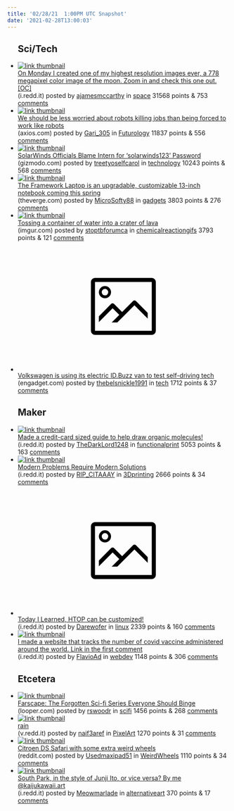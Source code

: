 ```yaml
---
title: '02/28/21  1:00PM UTC Snapshot'
date: '2021-02-28T13:00:03'
---
```

<ul>
<h2>Sci/Tech</h2>

<li><a href='https://i.redd.it/u8p9i8zqy3k61.jpg'><img src='https://b.thumbs.redditmedia.com/o88mOnUwFpS-cVT3DU1uSgapWbKoVL4qf9O_9n3-Akc.jpg' alt='link thumbnail'></a><div><div class='linkTitle'><a href='https://i.redd.it/u8p9i8zqy3k61.jpg'>On Monday I created one of my highest resolution images ever, a 778 megapixel color image of the moon. Zoom in and check this one out. [OC]</a></div>(i.redd.it) posted by <a href='https://www.reddit.com/user/ajamesmccarthy'>ajamesmccarthy</a> in <a href='https://www.reddit.com/r/space'>space</a> 31568 points & 753 <a href='https://www.reddit.com/r/space/comments/lu1v1s/on_monday_i_created_one_of_my_highest_resolution/'>comments</a></div></li>

<li><a href='https://www.axios.com/ecommerce-warehouses-human-workers-automation-115783fa-49df-4129-8699-4d2d17be04c7.html'><img src='https://b.thumbs.redditmedia.com/eO7Lojd_kmwKwl56dYuWB6mJoccgiJcZM1WBW1ft9UQ.jpg' alt='link thumbnail'></a><div><div class='linkTitle'><a href='https://www.axios.com/ecommerce-warehouses-human-workers-automation-115783fa-49df-4129-8699-4d2d17be04c7.html'>We should be less worried about robots killing jobs than being forced to work like robots</a></div>(axios.com) posted by <a href='https://www.reddit.com/user/Gari_305'>Gari_305</a> in <a href='https://www.reddit.com/r/Futurology'>Futurology</a> 11837 points & 556 <a href='https://www.reddit.com/r/Futurology/comments/lu0xtw/we_should_be_less_worried_about_robots_killing/'>comments</a></div></li>

<li><a href='https://gizmodo.com/solarwinds-officials-throw-intern-under-the-bus-for-so-1846373445'><img src='https://b.thumbs.redditmedia.com/Y8cggPSfYhtj3yZx-Xpsv-8RBecgAYKuPIUymzADZXI.jpg' alt='link thumbnail'></a><div><div class='linkTitle'><a href='https://gizmodo.com/solarwinds-officials-throw-intern-under-the-bus-for-so-1846373445'>SolarWinds Officials Blame Intern for ‘solarwinds123’ Password</a></div>(gizmodo.com) posted by <a href='https://www.reddit.com/user/treetyoselfcarol'>treetyoselfcarol</a> in <a href='https://www.reddit.com/r/technology'>technology</a> 10243 points & 568 <a href='https://www.reddit.com/r/technology/comments/lu2wri/solarwinds_officials_blame_intern_for/'>comments</a></div></li>

<li><a href='https://www.theverge.com/2021/2/25/22299938/framework-laptop-features-upgrade-release-date-price?utm_source=r&amp;utm_medium=pe&amp;utm_campaign=pd'><img src='https://b.thumbs.redditmedia.com/EkB9OxfLReXW7sXbknqnAYnp9RWawLpSpgehPeLOVcA.jpg' alt='link thumbnail'></a><div><div class='linkTitle'><a href='https://www.theverge.com/2021/2/25/22299938/framework-laptop-features-upgrade-release-date-price?utm_source=r&amp;utm_medium=pe&amp;utm_campaign=pd'>The Framework Laptop is an upgradable, customizable 13-inch notebook coming this spring</a></div>(theverge.com) posted by <a href='https://www.reddit.com/user/MicroSofty88'>MicroSofty88</a> in <a href='https://www.reddit.com/r/gadgets'>gadgets</a> 3803 points & 276 <a href='https://www.reddit.com/r/gadgets/comments/ltu6od/the_framework_laptop_is_an_upgradable/'>comments</a></div></li>

<li><a href='https://imgur.com/5tEf7AI.gifv'><img src='https://b.thumbs.redditmedia.com/W3D6p-dXhHBlrbJHnTAOW4ShOihX9Y_xkwrM-OQbAgs.jpg' alt='link thumbnail'></a><div><div class='linkTitle'><a href='https://imgur.com/5tEf7AI.gifv'>Tossing a container of water into a crater of lava</a></div>(imgur.com) posted by <a href='https://www.reddit.com/user/stoptbforumca'>stoptbforumca</a> in <a href='https://www.reddit.com/r/chemicalreactiongifs'>chemicalreactiongifs</a> 3793 points & 121 <a href='https://www.reddit.com/r/chemicalreactiongifs/comments/ltwu36/tossing_a_container_of_water_into_a_crater_of_lava/'>comments</a></div></li>

<li><a href='https://www.engadget.com/vw-id-buzz-autonomous-110304889.html'><svg version='1.1' viewBox='-34 -14 104 64' preserveAspectRatio='xMidYMid meet' xmlns='http://www.w3.org/2000/svg' xmlns:xlink='http://www.w3.org/1999/xlink'>
    <title>link thumbnail</title>
    <path d='M32,4H4A2,2,0,0,0,2,6V30a2,2,0,0,0,2,2H32a2,2,0,0,0,2-2V6A2,2,0,0,0,32,4ZM4,30V6H32V30Z'></path>
    <path d='M8.92,14a3,3,0,1,0-3-3A3,3,0,0,0,8.92,14Zm0-4.6A1.6,1.6,0,1,1,7.33,11,1.6,1.6,0,0,1,8.92,9.41Z'></path>
    <path d='M22.78,15.37l-5.4,5.4-4-4a1,1,0,0,0-1.41,0L5.92,22.9v2.83l6.79-6.79L16,22.18l-3.75,3.75H15l8.45-8.45L30,24V21.18l-5.81-5.81A1,1,0,0,0,22.78,15.37Z'></path>
    </svg></a><div><div class='linkTitle'><a href='https://www.engadget.com/vw-id-buzz-autonomous-110304889.html'>Volkswagen is using its electric ID.Buzz van to test self-driving tech</a></div>(engadget.com) posted by <a href='https://www.reddit.com/user/thebelsnickle1991'>thebelsnickle1991</a> in <a href='https://www.reddit.com/r/tech'>tech</a> 1712 points & 37 <a href='https://www.reddit.com/r/tech/comments/ltvemt/volkswagen_is_using_its_electric_idbuzz_van_to/'>comments</a></div></li>

<h2>Maker</h2>

<li><a href='https://i.redd.it/i2o77sptf3k61.jpg'><img src='https://a.thumbs.redditmedia.com/j3aCU4vrVprIdT5tOM2QXvs39QE8pZmwb3-cZpdTNV4.jpg' alt='link thumbnail'></a><div><div class='linkTitle'><a href='https://i.redd.it/i2o77sptf3k61.jpg'>Made a credit-card sized guide to help draw organic molecules!</a></div>(i.redd.it) posted by <a href='https://www.reddit.com/user/TheDarkLord1248'>TheDarkLord1248</a> in <a href='https://www.reddit.com/r/functionalprint'>functionalprint</a> 5053 points & 163 <a href='https://www.reddit.com/r/functionalprint/comments/ltyiep/made_a_creditcard_sized_guide_to_help_draw/'>comments</a></div></li>

<li><a href='https://i.redd.it/0a688b3as4k61.jpg'><img src='https://b.thumbs.redditmedia.com/_YcI1sm8SJgFYZRb-HBeHFZ_RrbNr7ejHODc3oEkWow.jpg' alt='link thumbnail'></a><div><div class='linkTitle'><a href='https://i.redd.it/0a688b3as4k61.jpg'>Modern Problems Require Modern Solutions</a></div>(i.redd.it) posted by <a href='https://www.reddit.com/user/RIP_CITAAAY'>RIP_CITAAAY</a> in <a href='https://www.reddit.com/r/3Dprinting'>3Dprinting</a> 2666 points & 34 <a href='https://www.reddit.com/r/3Dprinting/comments/lu3f6t/modern_problems_require_modern_solutions/'>comments</a></div></li>

<li><a href='https://i.redd.it/nqpjdlyr62k61.png'><svg version='1.1' viewBox='-34 -14 104 64' preserveAspectRatio='xMidYMid meet' xmlns='http://www.w3.org/2000/svg' xmlns:xlink='http://www.w3.org/1999/xlink'>
    <title>link thumbnail</title>
    <path d='M32,4H4A2,2,0,0,0,2,6V30a2,2,0,0,0,2,2H32a2,2,0,0,0,2-2V6A2,2,0,0,0,32,4ZM4,30V6H32V30Z'></path>
    <path d='M8.92,14a3,3,0,1,0-3-3A3,3,0,0,0,8.92,14Zm0-4.6A1.6,1.6,0,1,1,7.33,11,1.6,1.6,0,0,1,8.92,9.41Z'></path>
    <path d='M22.78,15.37l-5.4,5.4-4-4a1,1,0,0,0-1.41,0L5.92,22.9v2.83l6.79-6.79L16,22.18l-3.75,3.75H15l8.45-8.45L30,24V21.18l-5.81-5.81A1,1,0,0,0,22.78,15.37Z'></path>
    </svg></a><div><div class='linkTitle'><a href='https://i.redd.it/nqpjdlyr62k61.png'>Today I Learned, HTOP can be customized!</a></div>(i.redd.it) posted by <a href='https://www.reddit.com/user/Darewofer'>Darewofer</a> in <a href='https://www.reddit.com/r/linux'>linux</a> 2339 points & 160 <a href='https://www.reddit.com/r/linux/comments/lttgyy/today_i_learned_htop_can_be_customized/'>comments</a></div></li>

<li><a href='https://i.redd.it/yd588fv431k61.jpg'><img src='https://b.thumbs.redditmedia.com/x9zWa8rJl-U0IDLHwDI_9m6I2tm3uhyExUjDeE6w29U.jpg' alt='link thumbnail'></a><div><div class='linkTitle'><a href='https://i.redd.it/yd588fv431k61.jpg'>I made a website that tracks the number of covid vaccine administered around the world. Link in the first comment</a></div>(i.redd.it) posted by <a href='https://www.reddit.com/user/FlavioAd'>FlavioAd</a> in <a href='https://www.reddit.com/r/webdev'>webdev</a> 1148 points & 306 <a href='https://www.reddit.com/r/webdev/comments/ltoxwd/i_made_a_website_that_tracks_the_number_of_covid/'>comments</a></div></li>

<h2>Etcetera</h2>

<li><a href='https://www.looper.com/341668/the-forgotten-sci-fi-series-everyone-should-binge-on-amazon/'><img src='https://b.thumbs.redditmedia.com/EQJMDU4SHb8OJgVAxLIrxh92_SlVMp80GrztyTDDN1U.jpg' alt='link thumbnail'></a><div><div class='linkTitle'><a href='https://www.looper.com/341668/the-forgotten-sci-fi-series-everyone-should-binge-on-amazon/'>Farscape: The Forgotten Sci-fi Series Everyone Should Binge</a></div>(looper.com) posted by <a href='https://www.reddit.com/user/rswoodr'>rswoodr</a> in <a href='https://www.reddit.com/r/scifi'>scifi</a> 1456 points & 268 <a href='https://www.reddit.com/r/scifi/comments/lu0bfe/farscape_the_forgotten_scifi_series_everyone/'>comments</a></div></li>

<li><a href='https://v.redd.it/sktsxhq341k61'><img src='https://a.thumbs.redditmedia.com/7opmb4aNg2w-aAT5RuVgYIGFsYXMjNjqGDU3WGWbgy0.jpg' alt='link thumbnail'></a><div><div class='linkTitle'><a href='https://v.redd.it/sktsxhq341k61'>rain</a></div>(v.redd.it) posted by <a href='https://www.reddit.com/user/naif3aref'>naif3aref</a> in <a href='https://www.reddit.com/r/PixelArt'>PixelArt</a> 1270 points & 31 <a href='https://www.reddit.com/r/PixelArt/comments/ltp1si/rain/'>comments</a></div></li>

<li><a href='https://www.reddit.com/gallery/lty9bn'><img src='https://b.thumbs.redditmedia.com/MuB7uErJ0mx_38freAAVjG5_rOQv4c0ovnwYprZvrXM.jpg' alt='link thumbnail'></a><div><div class='linkTitle'><a href='https://www.reddit.com/gallery/lty9bn'>Citroen DS Safari with some extra weird wheels</a></div>(reddit.com) posted by <a href='https://www.reddit.com/user/Usedmaxipad51'>Usedmaxipad51</a> in <a href='https://www.reddit.com/r/WeirdWheels'>WeirdWheels</a> 1110 points & 34 <a href='https://www.reddit.com/r/WeirdWheels/comments/lty9bn/citroen_ds_safari_with_some_extra_weird_wheels/'>comments</a></div></li>

<li><a href='https://i.redd.it/qxpds3jmy1k61.png'><img src='https://b.thumbs.redditmedia.com/aRp17X44h_RxvTscKvicHMknWer895E8YEEkw6YulzY.jpg' alt='link thumbnail'></a><div><div class='linkTitle'><a href='https://i.redd.it/qxpds3jmy1k61.png'>South Park, in the style of Junji Ito, or vice versa? By me @kaijukawaii.art</a></div>(i.redd.it) posted by <a href='https://www.reddit.com/user/Meowmarlade'>Meowmarlade</a> in <a href='https://www.reddit.com/r/alternativeart'>alternativeart</a> 370 points & 17 <a href='https://www.reddit.com/r/alternativeart/comments/ltshw3/south_park_in_the_style_of_junji_ito_or_vice/'>comments</a></div></li>

</ul>

